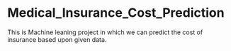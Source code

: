 # Medical_Insurance_Cost_Prediction
This is Machine leaning project in which we can predict the cost of insurance based upon given data.
